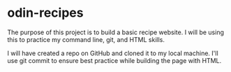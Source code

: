 # odin-recipes

The purpose of this project is to build a basic recipe website. I will be using this to practice my command line, git, and HTML skills.

I will have created a repo on GitHub and cloned it to my local machine. I'll use git commit to ensure best practice while building the page with HTML.
